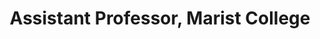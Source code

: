 ---
name: Pablo Rivas, Ph.D.
title: Assistant Professor, Marist College
modal-id: 1
img: rivas.jpg
thumbnail: rivas.jpg
alt: Picture of Pablo Rivas
topic: A deep learning approach to sign language recognition using stacked sparse autoencoders
bio: Pablo is a computer scientist and deep learning evangelist. He is a professional member of the ACM and a senior member of the IEEE. His degrees are in computer science (B.S. '03), electrical engineering (M.S. '07), and electrical and computer engineering (Ph.D. '11 from the University of Texas at El Paso). Currently, he is an Assistant Professor of Computer Science at Marist College. Before that, he was a Postdoc at Baylor University and a NASA intern. At Marist he teaches machine learning-related courses and software engineering-related courses and investigates the efficiency and accuracy of deep learning models. While at Baylor he worked on a deep learning projects for the detection of leukocoria [see leuko.net for more info], which is based on deep convolutional networks and other image-processing techniques. While he was at NASA Goddard Space Flight Center he worked in the detection of very specific kinds of atmospheric particles using statistical and machine learning methods. Among his peers, he is recognized for his creativity and academic excellence and thus inducted to the International Honor Society Eta Kappa Nu (HKN). When he is not doing research or teaching, he likes to play basketball, and watch a good movie with his wife.  Dr. Rivas prefers spaces over tabs and Vim over Emacs, and is known to be judgmental of people who do otherwise.
website: https://www.linkedin.com/in/docrivas/
tags: oral
featuredOrder: 
---